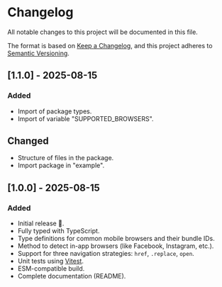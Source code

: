 # Changelog

All notable changes to this project will be documented in this file.

The format is based on [Keep a Changelog](https://keepachangelog.com/en/1.1.0/),
and this project adheres to [Semantic Versioning](https://semver.org/spec/v2.0.0.html).

## [1.1.0] - 2025-08-15

### Added
- Import of package types.
- Import of variable "SUPPORTED_BROWSERS".

## Changed
- Structure of files in the package.
- Import package in "example".

## [1.0.0] - 2025-08-15

### Added
- Initial release 🎉.
- Fully typed with TypeScript.
- Type definitions for common mobile browsers and their bundle IDs.
- Method to detect in-app browsers (like Facebook, Instagram, etc.).
- Support for three navigation strategies: `href`, `.replace`, `open`.
- Unit tests using [Vitest](https://vitest.dev).
- ESM-compatible build.
- Complete documentation (README).
